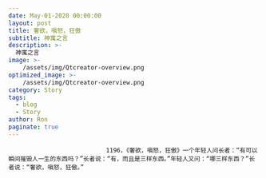 ```yaml
---
date: May-01-2020 00:00:00
layout: post
title: 奢欲，嗔怒，狂傲
subtitle: 神寓之言
description: >-
  神寓之言
image: >-
    /assets/img/Qtcreator-overview.png
optimized_image: >-
    /assets/img/Qtcreator-overview.png
category: Story
tags:
  - blog
  - Story
author: Ron
paginate: true
---
```


							　　1196，《奢欲，嗔怒，狂傲》一个年轻人问长者：“有可以瞬间摧毁人一生的东西吗？”长者说：“有，而且是三样东西。”年轻人又问：“哪三样东西？”长者说：“奢欲，嗔怒，狂傲。”
							
							
						